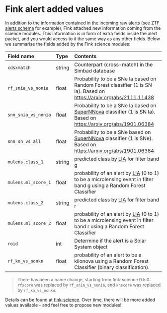 # Fink alert added values

In addition to the information contained in the incoming raw alerts (see [ZTF alerts schema](https://zwickytransientfacility.github.io/ztf-avro-alert/) for example), Fink attached new information coming from the science modules. This information is in form of extra fields inside the alert packet, and you would access to it the same way as any other fields. Below we summarise the fields added by the Fink science modules:

| Field name | Type | Contents |
|:--------|:-------|:--------|
| `cdsxmatch` | string | Counterpart (cross-match) in the Simbad database |
| `rf_snia_vs_nonia` | float | Probability to be a SNe Ia based on Random Forest classifier (1 is SN Ia). Based on https://arxiv.org/abs/2111.11438 |
| `snn_snia_vs_nonia` | float | Probability to be a SNe Ia based on [SuperNNova](https://supernnova.readthedocs.io/en/latest/) classifier (1 is SN Ia). Based on https://arxiv.org/abs/1901.06384 |
| `snn_sn_vs_all` | float | Probability to be a SNe based on [SuperNNova](https://supernnova.readthedocs.io/en/latest/) classifier (1 is SNe). Based on https://arxiv.org/abs/1901.06384 |
| `mulens.class_1` | string | predicted class by [LIA](https://github.com/dgodinez77/LIA) for filter band g |
| `mulens.ml_score_1` | float | probability of an alert by [LIA](https://github.com/dgodinez77/LIA) (0 to 1) to be a microlensing event in filter band g using a Random Forest Classifier |
| `mulens.class_2` | string | predicted class by [LIA](https://github.com/dgodinez77/LIA) for filter band r |
| `mulens.ml_score_2` | float | probability of an alert by [LIA](https://github.com/dgodinez77/LIA) (0 to 1) to be a microlensing event in filter band r using a Random Forest Classifier |
| `roid` | int | Determine if the alert is a Solar System object |
| `rf_kn_vs_nonkn` | float | probability of an alert to be a kilonova using a Random Forest Classifier (binary classification). |

> There has been a name change, starting from fink-science 0.5.0:
> `rfscore` was replaced by `rf_snia_vs_nonia`, and `knscore` was replaced by `rf_kn_vs_nonkn`.

Details can be found at [fink-science](https://github.com/astrolabsoftware/fink-science). Over time, there will be more added values available - and feel free to propose new modules!
